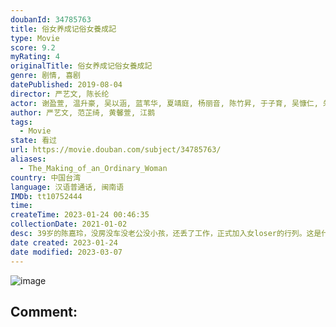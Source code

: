 ```yaml
---
doubanId: 34785763
title: 俗女养成记俗女養成記
type: Movie
score: 9.2
myRating: 4
originalTitle: 俗女养成记俗女養成記
genre: 剧情, 喜剧
datePublished: 2019-08-04
director: 严艺文, 陈长纶
actor: 谢盈萱, 温升豪, 吴以涵, 蓝苇华, 夏靖庭, 杨丽音, 陈竹昇, 于子育, 吴慷仁, 朱宥丞, 陈家逵, 阙铭佑, 宋伟恩, 罗北安, 吕曼茵, 林芷薰, 范瑞君, 金美满, 余彦宸, 徐丽雯, 赖佩莹, 许雅雯, 王怡雯, 曾珮瑜, 严艺文, 谢琼煖, 王琄, 郑伃庭, 刘香君, 张诗盈, 王镜冠, 黄迪扬, 黄馨萱, 叶天伦, 韦以丞, 江鹅, 邓安宁, 徐誉庭
author: 严艺文, 范芷绮, 黄馨萱, 江鹅
tags:
  - Movie
state: 看过
url: https://movie.douban.com/subject/34785763/
aliases:
  - The_Making_of_an_Ordinary_Woman
country: 中国台湾
language: 汉语普通话, 闽南语
IMDb: tt10752444
time: 
createTime: 2023-01-24 00:46:35
collectionDate: 2021-01-02
desc: 39岁的陈嘉玲，没房没车没老公没小孩，还丢了工作，正式加入女loser的行列。这是什么意思呢？这表示当年不惜引发家庭革命也决心要离开家乡的她，在台北奋斗了近二十年，到头来是一场空。说到俗女，就要先从...
date created: 2023-01-24
date modified: 2023-03-07
---
```


![image](p2566987435.jpg)

Comment:
---
